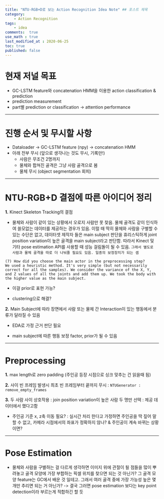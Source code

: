 ```yaml
---
title: "NTU-RGB+D로 보는 Action Recognition Idea Note" ## 포스트 제목
category:       
    - Action Recognition
tags:           
    - idea
comments:  true
use_math : true
last_modified_at : 2020-06-25
toc: true
published: false
---
```


# 현재 저널 목표

- GC-LSTM feature와 concatenation HMM을 이용한 action classification & prediction
- prediction measurement
- part별 prediction or classification -> attention performance

---

# 진행 순서 및 무시할 사항

- Dataloader -> GC-LSTM feature (npy) -> concatenation HMM
- 아래 전부 무시 (앞으로 생각나는 것도 무시, 기록만!)
    + 사람은 무조건 2명까지
    + 물체와 합쳐진 골격은 그냥 사람 골격으로 봄
    + 물체 무시 (object segmentation 회피)

---

# NTU-RGB+D 결점에 따른 아이디어 정리

**1\.** Kinect Skeleton Tracking의 결점


- 물체와 사람이 같이 있는 상황에서 오로지 사람만 못 찾음. 물체 골격도 같이 인식하여 쓸모없는 데이터를 제공하는 경우가 있음. 이럴 때 딱히 물체와 사람을 구별할 수 있는 수단은 없고, 데이터셋 제작자 들은 main subject 판단을 휴리스틱하게 joint position variation이 높은 골격을 main subject라고 판단함. 따라서 Kinect 및 기타 pose estimation API를 사용할 때 성능 걸림돌이 될 수 있음. `그래서 별도로 사람과 물체 골격을 따로 더 나눠줄 필요도 있음. 일종의 보정장치가 되는 셈`

```
(7) How did you choose the main actor in the preprocessing step?
We used a heuristic method. It's very simple (but not necessarily correct for all the samples). We consider the variance of the X, Y, and Z values of all the joints and add them up. We took the body with the higher value as the main subject.
```

- 이걸 prior로 표현 가능?

- clustering으로 해결?


**2\.** Main Subject에 따라 장면에서 사람 또는 물체 간 Interaction이 있는 행동에서 분류가 달라질 수 있음

- EDA로 가정 근거 판단 필요

- main subject에 따른 행동 보정 factor, prior가 될 수 있음

---

# Preprocessing

**1\.** max length로 zero padding (주인공 등장 시점으로 싱크 맞추는 건 읽을때 됨)

**2\.** 사이 빈 프레임 발생시 최초 빈 프레임부터 끝까지 무시 : `NTUGenerator : remove_empty_frames`

**3\.** 두 사람 사이 상호작용 : join position variation이 높은 사람 두 명만 선택 : 제공 데이터에서 했다고함

- 주인공 기준 x, z축 이동 필요? : 실시간 처리 한다고 가정하면 주인공을 딱 짚어 말할 수 없고, 카메라 시점에서의 좌표가 정확하지 않나? & 주인공이 계속 바뀌는 상황이면?
---

# Pose Estimation

- 물체와 사람을 구별하는 걸 다르게 생각하면 이미지 위에 관절이 될 점들을 많이 뿌려놓고 골격 모양에 가장 부합하는 픽셀 위치를 찾으면 되는 것 아닌가? 그 골격 모양 feature는 GC에서 배운 것 일테고. 그래서 여러 골격 중에 가장 가능성 높은 몇 개만 추리면 되는 거 아닌가? -> 결국 그러면 pose estimation 보다는 key point detection이라 부르는게 적합하긴 할 듯